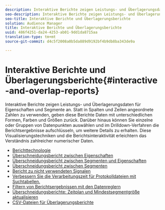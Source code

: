```yaml
---
description: Interaktive Berichte zeigen Leistungs- und Überlagerungsdaten für Eigenschaften und Segmente an. Statt in Spalten und Zeilen angeordnete Zahlen zu verwenden, geben diese Berichte Daten mit unterschiedlichen Formen, Farben und Größen zurück. Darüber hinaus können Sie einzelne oder Gruppen von Datenpunkten auswählen und im Drilldown-Verfahren die Berichtsergebnisse aufschlüsseln, um weitere Details zu erhalten. Diese Visualisierungstechniken und die Berichtsinteraktivität erleichtern das Verständnis zahlreicher numerischer Daten.
seo-description: Interaktive Berichte zeigen Leistungs- und Überlagerungsdaten für Eigenschaften und Segmente an. Statt in Spalten und Zeilen angeordnete Zahlen zu verwenden, geben diese Berichte Daten mit unterschiedlichen Formen, Farben und Größen zurück. Darüber hinaus können Sie einzelne oder Gruppen von Datenpunkten auswählen und im Drilldown-Verfahren die Berichtsergebnisse aufschlüsseln, um weitere Details zu erhalten. Diese Visualisierungstechniken und die Berichtsinteraktivität erleichtern das Verständnis zahlreicher numerischer Daten.
seo-title: Interaktive Berichte und Überlagerungsberichte
solution: Audience Manager
title: Interaktive Berichte und Überlagerungsberichte
uuid: 486f4251-da24-4253-ab01-9dd1da8715aa
translation-type: tm+mt
source-git-commit: d4c5f2008a0b5da889d9192bf4b9db8ba343de9a

---
```



# Interaktive Berichte und Überlagerungsberichte{#interactive-and-overlap-reports}

Interaktive Berichte zeigen Leistungs- und Überlagerungsdaten für Eigenschaften und Segmente an. Statt in Spalten und Zeilen angeordnete Zahlen zu verwenden, geben diese Berichte Daten mit unterschiedlichen Formen, Farben und Größen zurück. Darüber hinaus können Sie einzelne oder Gruppen von Datenpunkten auswählen und im Drilldown-Verfahren die Berichtsergebnisse aufschlüsseln, um weitere Details zu erhalten. Diese Visualisierungstechniken und die Berichtsinteraktivität erleichtern das Verständnis zahlreicher numerischer Daten.

+ [Berichttechnologie](interactive-report-technology.md)
+ [Überschneidungsbericht zwischen Eigenschaften](trait-trait-overlap-report.md)
+ [Überschneidungsbericht zwischen Segmenten und Eigenschaften](segment-trait-overlap-report.md)
+ [Überschneidungsbericht zwischen Segmenten](segment-segment-overlap-report.md)
+ [Bericht zu nicht verwendeten Signalen](unused-signals.md)
+ [Verbessern Sie die Verarbeitungszeit für Protokolldateien mit Suchtabellen.](lookup-tables.md)
+ [Filtern von Berichtsergebnissen mit den Datenreglern](data-sliders.md)
+ [Überschneidungsberichte: Zeitplan und Mindestsegmentgröße aktualisieren](overlap-minimum-segment-size.md)
+ [CSV-Dateien für Überlagerungsberichte](overlap-csv-files.md)

<!-- 

c_dynamic_reports.xml

 -->
